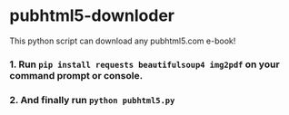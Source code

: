 # pubhtml5-downloder
This python script can download any pubhtml5.com e-book!

### 1. Run `pip install requests beautifulsoup4 img2pdf` on your command prompt or console.
### 2. And finally run `python pubhtml5.py`
